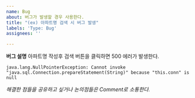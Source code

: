 ```yaml
---
name: Bug
about: 버그가 발생할 경우 사용한다.
title: "(ex) 아파트명 검색 시 버그 발생"
labels: 'Type: Bug'
assignees: ''

---
```


**버그 설명**
아파트명 작성후 검색 버튼을 클릭하면 500 에러가 발생한다.
```
java.lang.NullPointerException: Cannot invoke "java.sql.Connection.prepareStatement(String)" because "this.conn" is null
```

_해결한 점들을 공유하고 싶거나 논의점들은 Comment로 소통한다._
